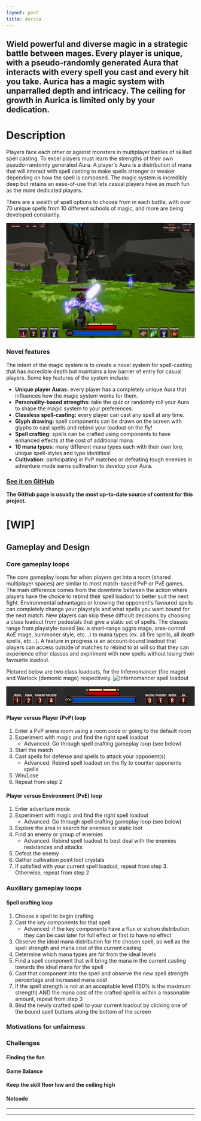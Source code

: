 ```yaml
---
layout: post
title: Aurica
---
```

## Wield powerful and diverse magic in a strategic battle between mages. Every player is unique, with a pseudo-randomly generated Aura that interacts with every spell you cast and every hit you take. Aurica has a magic system with unparralled depth and intricacy. The ceiling for growth in Aurica is limited only by your dedication. ##


# Description #
Players face each other or against monsters in multiplayer battles of skilled spell casting. To excel players must learn the strengths of their own pseudo-randomly generated Aura. A player's Aura is a distribution of mana that will interact with spell casting to make spells stronger or weaker depending on how the spell is composed. The magic system is incredibly deep but retains an ease-of-use that lets casual players have as much fun as the more dedicated players.

There are a wealth of spell options to choose from in each battle, with over 70 unique spells from 10 different schools of magic, and more are being developed constantly.

![Arena PVP](/images/ArenaPvP.PNG)

### Novel features ###
The intent of the magic system is to create a novel system for spell-casting that has incredible depth but maintains a low barrier of entry for casual players. Some key features of the system include:

- **Unique player Auras:** every player has a completely unique Aura that influences how the magic system works for them.
- **Personality-based strengths:** take the quiz or randomly roll your Aura to shape the magic system to your preferences.
- **Classless spell-casting:** every player can cast any spell at any time.
- **Glyph drawing:** spell components can be drawn on the screen with glyphs to cast spells and rebind your loadout on the fly!
- **Spell crafting:** spells can be crafted using components to have enhanced effects at the cost of additional mana.
- **10 mana types:** many different mana types each with their own lore, unique spell-styles and type identities!
- **Cultivation:** participating in PvP matches or defeating tough enemies in adventure mode earns cultivation to develop your Aura.

### [See it on GitHub](https://github.com/ElliotHume/Aurica) ###
**The GitHub page is usually the most up-to-date source of content for this project.**

# [WIP] #
## Gameplay and Design ##
### Core gameplay loops ###
The core gameplay loops for when players get into a room (shared multiplayer spaces) are similar to most match-based PvP or PvE games. The main difference comes from the downtime between the action where players have the choice to rebind their spell loadout to better suit the next fight. Environmental advantages or knowing the opponent's favoured spells can completely change your playstyle and what spells you want bound for the next match. New players can skip these difficult decisions by choosing a class loadout from pedestals that give a static set of spells. The classes range from playstyle-based (ex. a short-range aggro mage, area-control AoE mage, summoner style, etc...) to mana types (ex. all fire spells, all death spells, etc...). A feature in progress is an account-bound loadout that players can access outside of matches to rebind to at will so that they can experience other classes and expiriment with new spells without losing their favourite loadout.

Pictured below are two class loadouts, for the Infernomancer (fire mage) and Warlock (demonic mage) respectively.
![Infernomancer spell loadout](/images/InfernomacerLoadout.PNG)

![Warlock spell loadout](/images/WarlockLoadout.PNG)

#### Player versus Player (PvP) loop
1. Enter a PvP arena room using a room code or going to the default room
2. Experiment with magic and find the right spell loadout
    - Advanced: Go through spell crafting gameplay loop (see below)
3. Start the match
4. Cast spells for defense and spells to attack your opponent(s)
    - Advanced: Rebind spell loadout on the fly to counter opponents spells
5. Win/Lose
6. Repeat from step 2


#### Player versus Environment (PvE) loop
1. Enter adventure mode
2. Experiment with magic and find the right spell loadout
    - Advanced: Go through spell crafting gameplay loop (see below)
3. Explore the area in search for enemies or static loot
4. Find an enemy or group of enemies
    - Advanced: Rebind spell loadout to best deal with the enemies resistances and attacks
5. Defeat the enemy
6. Gather cultivation point loot crystals
7. If satisfied with your current spell loadout, repeat from step 3. Otherwise, repeat from step 2



### Auxiliary gameplay loops ###
#### Spell crafting loop ####
1. Choose a spell to begin crafting
2. Cast the key components for that spell
    - Advanced: if the key components have a flux or siphon distribution they can be cast later for full effect or first to have no effect
3. Observe the ideal mana distribution for the chosen spell, as well as the spell strength and mana cost of the current casting
4. Determine which mana types are far from the ideal levels
5. Find a spell component that will bring the mana in the current casting towards the ideal mana for the spell
6. Cast that component into the spell and observe the new spell strength percentage and increased mana cost
7. If the spell strength is not at an acceptable level (150% is the maximum strength) AND the mana cost of the crafted spell is within a reasonable amount, repeat from step 3
8. Bind the newly crafted spell to your current loadout by clicking one of the bound spell buttons along the bottom of the screen

### Motivations for unfairness ###


### Challenges ###
#### Finding the fun ####
#### Game Balance ####
#### Keep the skill floor low and the ceiling high ####
#### Netcode ####




----
****
